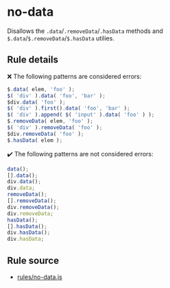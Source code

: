 # no-data

Disallows the `.data`/`.removeData`/`.hasData` methods and `$.data`/`$.removeData`/`$.hasData` utilies.

## Rule details

❌ The following patterns are considered errors:
```js
$.data( elem, 'foo' );
$( 'div' ).data( 'foo', 'bar' );
$div.data( 'foo' );
$( 'div' ).first().data( 'foo', 'bar' );
$( 'div' ).append( $( 'input' ).data( 'foo' ) );
$.removeData( elem, 'foo' );
$( 'div' ).removeData( 'foo' );
$div.removeData( 'foo' );
$.hasData( elem );
```

✔️ The following patterns are not considered errors:
```js
data();
[].data();
div.data();
div.data;
removeData();
[].removeData();
div.removeData();
div.removeData;
hasData();
[].hasData();
div.hasData();
div.hasData;
```
## Rule source

* [rules/no-data.js](../rules/no-data.js)
